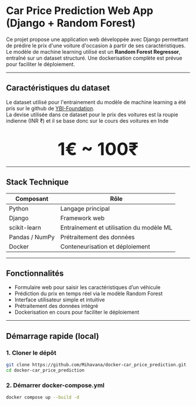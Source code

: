 # Car Price Prediction Web App (Django + Random Forest)

Ce projet propose une application web développée avec Django permettant de prédire le prix d'une voiture d'occasion à partir de ses caractéristiques. Le modèle de machine learning utilisé est un **Random Forest Regressor**, entraîné sur un dataset structuré. Une dockerisation complète est prévue pour faciliter le déploiement.

---

## Caractéristiques du dataset

Le dataset utilisé pour l'entrainement du modèle de machine learning a été pris sur le github de [YBI-Foundation](https://github.com/YBIFoundation/Dataset/blob/main/Car%20Price.csv).  
La devise utilisée dans ce dataset pour le prix des voitures est la roupie indienne (INR ₹) et il se base donc sur le cours des voitures en Inde 
<font size="10"><h1 align="center">1€ ~ 100₹</h1></font>

---

## Stack Technique

| Composant       | Rôle                                 |
|-----------------|--------------------------------------|
| Python          | Langage principal                    |
| Django          | Framework web                        |
| scikit-learn    | Entraînement et utilisation du modèle ML |
| Pandas / NumPy  | Prétraitement des données            |
| Docker          | Conteneurisation et déploiement      |

---

## Fonctionnalités

- Formulaire web pour saisir les caractéristiques d’un véhicule
- Prédiction du prix en temps réel via le modèle Random Forest
- Interface utilisateur simple et intuitive
- Prétraitement des données intégré
- Dockerisation en cours pour faciliter le déploiement

---

## Démarrage rapide (local)

### 1. Cloner le dépôt

```bash
git clone https://github.com/Mihavana/docker-car_price_prediction.git
cd docker-car_price_prediction
```
### 2. Démarrer docker-compose.yml

```bash
docker compose up --build -d